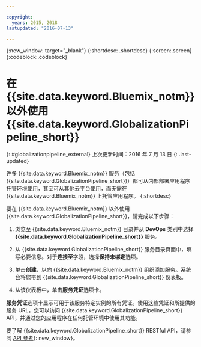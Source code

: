 ```yaml
---

copyright:
  years: 2015, 2018
lastupdated: "2016-07-13"

---
```


{:new_window: target="_blank"}
{:shortdesc: .shortdesc}
{:screen:.screen}
{:codeblock:.codeblock}

# 在 {{site.data.keyword.Bluemix_notm}} 以外使用 {{site.data.keyword.GlobalizationPipeline_short}}
{: #globalizationpipeline_external}
上次更新时间：2016 年 7 月 13 日
{: .last-updated}

许多 {{site.data.keyword.Bluemix_notm}} 服务（包括 {{site.data.keyword.GlobalizationPipeline_short}}）都可从内部部署应用程序托管环境使用，甚至可从其他云平台使用，而无需在 {{site.data.keyword.Bluemix_notm}} 上托管应用程序。
{:shortdesc}

要在 {{site.data.keyword.Bluemix_notm}} 以外使用 {{site.data.keyword.GlobalizationPipeline_short}}，请完成以下步骤：

1. 浏览至 {{site.data.keyword.Bluemix_notm}} 目录并从 **DevOps** 类别中选择 **{{site.data.keyword.GlobalizationPipeline_short}}** 服务。

2. 从 {{site.data.keyword.GlobalizationPipeline_short}} 服务目录页面中，填写必要信息。对于**连接至**字段，选择**保持未绑定**选项。

3. 单击**创建**，以向 {{site.data.keyword.Bluemix_notm}} 组织添加服务。系统会将您带到 {{site.data.keyword.GlobalizationPipeline_short}} 仪表板。

4. 从该仪表板中，单击**服务凭证**选项卡。  

**服务凭证**选项卡显示可用于该服务特定实例的所有凭证。使用这些凭证和所提供的服务 URL，您可以访问 {{site.data.keyword.GlobalizationPipeline_short}} API，并通过您的应用程序在任何托管环境中使用其功能。

要了解 {{site.data.keyword.GlobalizationPipeline_short}} RESTful API，请参阅 [API 参考](https://gp-rest.ng.bluemix.net/translate/swagger/index.html){: new_window}。
